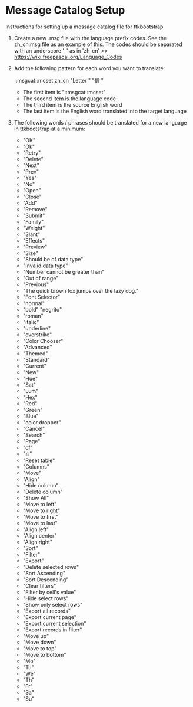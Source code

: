 # Message Catalog Setup

Instructions for setting up a message catalog file for ttkbootstrap

1. Create a new .msg file with the language prefix codes. See the zh_cn.msg file as an example of this. The codes should be separated with an underscore '\_' as in 'zh_cn' >>
    https://wiki.freepascal.org/Language_Codes

2. Add the following pattern for each word you want to translate:

    ::msgcat::mcset  zh_cn "Letter " "信 "

    - The first item is "::msgcat::mcset"
    - The second item is the language code
    - The third item is the source English word
    - The last item is the English word translated into the target language

3. The following words / phrases should be translated for a new language in ttkbootstrap at a minimum:

    - "OK"
    - "Ok"
    - "Retry"
    - "Delete"
    - "Next"
    - "Prev"
    - "Yes"
    - "No"
    - "Open"
    - "Close"
    - "Add"
    - "Remove"
    - "Submit"
    - "Family"
    - "Weight"
    - "Slant"
    - "Effects"
    - "Preview"
    - "Size"
    - "Should be of data type"
    - "Invalid data type"
    - "Number cannot be greater than"
    - "Out of range"
    - "Previous"
    - "The quick brown fox jumps over the lazy dog."
    - "Font Selector"
    - "normal"
    - "bold"  "negrito"
    - "roman"
    - "italic"
    - "underline"
    - "overstrike"
    - "Color Chooser"
    - "Advanced"
    - "Themed"
    - "Standard"
    - "Current"
    - "New"
    - "Hue"
    - "Sat"
    - "Lum"
    - "Hex"
    - "Red"
    - "Green"
    - "Blue"
    - "color dropper"
    - "Cancel"
    - "Search"
    - "Page"
    - "of"
    - "⎌"
    - "Reset table"
    - "Columns"
    - "Move"
    - "Align"
    - "Hide column"
    - "Delete column"
    - "Show All"
    - "Move to left"
    - "Move to right"
    - "Move to first"
    - "Move to last"
    - "Align left"
    - "Align center"
    - "Align right"
    - "Sort"
    - "Filter"
    - "Export"
    - "Delete selected rows"
    - "Sort Ascending"
    - "Sort Descending"
    - "Clear filters"
    - "Filter by cell's value"
    - "Hide select rows"
    - "Show only select rows"
    - "Export all records"
    - "Export current page"
    - "Export current selection"
    - "Export records in filter"
    - "Move up"
    - "Move down"
    - "Move to top"
    - "Move to bottom"
    - "Mo"
    - "Tu"
    - "We"
    - "Th"
    - "Fr"
    - "Sa"
    - "Su"
